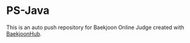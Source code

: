 # PS-Java
This is an auto push repository for Baekjoon Online Judge created with [BaekjoonHub](https://github.com/BaekjoonHub/BaekjoonHub).
